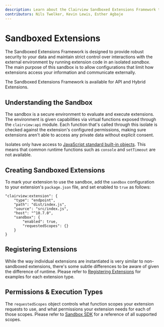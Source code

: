 ```yaml
---
description: Learn about the Clairview Sandboxed Extensions Framework to isolate and build trust in your extensions.
contributors: Nils Twelker, Kevin Lewis, Esther Agbaje
---
```


# Sandboxed Extensions

The Sandboxed Extensions Framework is designed to provide robust security to your data and maintain strict control over
interactions with the external environment by running extension code in an isolated _sandbox_. The main purpose of this
sandbox is to allow configurations that limit how extensions access your information and communicate externally.

The Sandboxed Extensions Framework is available for API and Hybrid Extensions.

## Understanding the Sandbox

The sandbox is a secure environment to evaluate and execute extensions. The environment is given capabilities via
virtual functions exposed through the `clairview:api` module. Each function that's called through this isolate is checked
against the extension's configured permissions, making sure extensions aren't able to access any private data without
explicit consent.

Isolates only have access to
[JavaScript standard built-in objects](https://developer.mozilla.org/en-US/docs/Web/JavaScript/Reference/Global_Objects).
This means that common runtime functions such as `console` and `setTimeout` are not available.

## Creating Sandboxed Extensions

To mark your extension to use the sandbox, add the `sandbox` configuration to your extension's `package.json` file, and
set enabled to `true` as follows:

```json{6-9}
"clairview:extension": {
	"type": "endpoint",
	"path": "dist/index.js",
	"source": "src/index.js",
	"host": "^10.7.0",
	"sandbox": {
		"enabled": true,
		"requestedScopes": {}
	}
}
```

## Registering Extensions

While the way individual extensions are instantiated is very similar to non-sandboxed extensions, there's some subtle
differences to be aware of given the difference of runtime. Please refer to
[Registering Extensions](/extensions/sandbox/register) for examples for each extension type.

## Permissions & Execution Types

The `requestedScopes` object controls what function scopes your extension requests to use, and what permissions your
extension needs for each of those scopes. Please refer to [Sandbox SDK](/extensions/sandbox/sandbox-sdk) for a reference
of all supported scopes.
